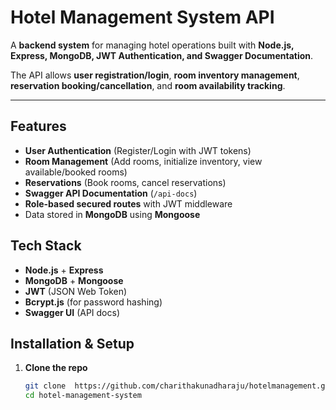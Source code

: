 # Hotel Management System API

A **backend system** for managing hotel operations built with **Node.js, Express, MongoDB, JWT Authentication, and Swagger Documentation**.  

The API allows **user registration/login**, **room inventory management**, **reservation booking/cancellation**, and **room availability tracking**.

---

##  Features

-  **User Authentication** (Register/Login with JWT tokens)  
-  **Room Management** (Add rooms, initialize inventory, view available/booked rooms)  
-  **Reservations** (Book rooms, cancel reservations)  
-  **Swagger API Documentation** (`/api-docs`)  
-  **Role-based secured routes** with JWT middleware  
-  Data stored in **MongoDB** using **Mongoose**  



##  Tech Stack

- **Node.js** + **Express**  
- **MongoDB** + **Mongoose**  
- **JWT** (JSON Web Token)  
- **Bcrypt.js** (for password hashing)  
- **Swagger UI** (API docs)  



## Installation & Setup

1. **Clone the repo**
   ```bash
   git clone  https://github.com/charithakunadharaju/hotelmanagement.git
   cd hotel-management-system
